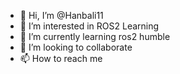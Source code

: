 - 👋 Hi, I’m @Hanbali11
- 👀 I’m interested in ROS2 Learning 
- 🌱 I’m currently learning ros2 humble
- 💞️ I’m looking to collaborate 
- 📫 How to reach me 

<!---
Hanbali11/Hanbali11 is a ✨ special ✨ repository because its `README.md` (this file) appears on your GitHub profile.
You can click the Preview link to take a look at your changes.
--->
